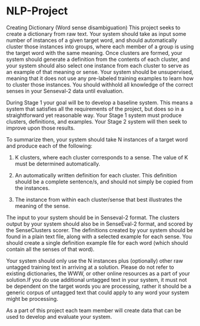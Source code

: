 # NLP-Project
Creating Dictionary (Word sense disambiguation)
This project seeks to create a dictionary from raw text. Your system should take as input some number of instances of a given target word, and should automatically cluster those instances into groups, where each member of a group is using the target word with the same meaning. Once clusters are formed, your system should generate a definition from the contents of each cluster, and your system should also select one instance from each cluster to serve as an example of that meaning or sense. Your system should be unsupervised, meaning that it does not use any pre-labeled training examples to learn how to cluster those instances. You should withhold all knowledge of the correct senses in your Senseval-2 data until evaluation. 

During Stage 1 your goal will be to develop a baseline system. This means a system that satisfies all the requirements of the project, but does so in a straightforward yet reasonable way. Your Stage 1 system must produce clusters, definitions, and examples. Your Stage 2 system will then seek to improve upon those results.

To summarize then, your system should take N instances of a target word and produce each of the following: 

1) K clusters, where each cluster corresponds to a sense. The value of K must be determined automatically. 

2) An automatically written definition for each cluster. This definition should be a complete sentence/s, and should not simply be copied from the instances. 

3) The instance from within each cluster/sense that best illustrates the meaning of the sense. 

The input to your system should be in Senseval-2 format. The clusters output by your system should also be in SenseEval-2 format, and scored by the SenseClusters scorer. The definitions created by your system should be found in a plain text file, along with a selected example for each sense. You should create a single definition example file for each word (which should contain all the senses of that word). 

Your system should only use the N instances plus (optionally) other raw untagged training text in arriving at a solution. Please do not refer to existing dictionaries, the WWW, or other online resources as a part of your solution.If you do use additional untagged text in your system, it must not be dependent on the target words you are processing, rather it should be a generic corpus of untagged text that could apply to any word your system might be processing. 

As a part of this project each team member will create data that can be used to develop and evaluate your system. 
